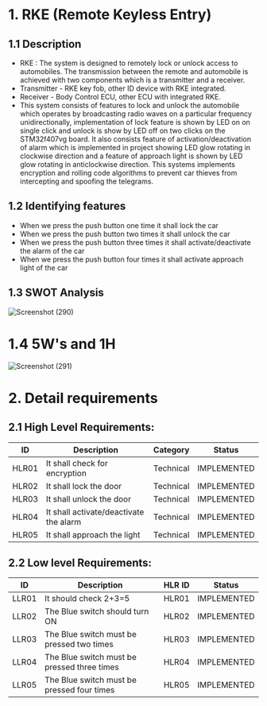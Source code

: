 # 1. RKE (Remote Keyless Entry)
## 1.1 Description

* RKE : The system is designed to remotely lock or unlock access to automobiles. The transmission between the remote and automobile is achieved with two components which is a
  transmitter and a receiver.
* Transmitter - RKE key fob, other ID device with RKE integrated.
* Receiver - Body Control ECU, other ECU with integrated RKE.
* This system consists of features to lock and unlock the automobile which operates by broadcasting radio waves on a particular frequency unidirectionally, implementation of
 lock feature is shown by LED on on single click and unlock is show by LED off on two clicks on the STM32f407vg board. It also consists feature of activation/deactivation of
 alarm which is implemented in project showing LED glow rotating in clockwise direction and a feature of approach light is shown by LED glow rotating in anticlockwise
 direction. This systems implements encryption and rolling code algorithms to prevent car thieves from intercepting and spoofing the telegrams.
 
 ## 1.2 Identifying features
 * When we press the push button one time it shall lock the car
 * When we press the push button two times it shall unlock the car
 * When we press the push button three times it shall activate/deactivate the alarm of the car
 * When we press the push button four times it shall activate approach light of the car
 
## 1.3 SWOT Analysis
![Screenshot (290)](https://user-images.githubusercontent.com/42509490/157887187-50203b2a-9b3b-47b3-b0a3-6ca995c5ee9c.png)


# 1.4 5W's and 1H
![Screenshot (291)](https://user-images.githubusercontent.com/42509490/157888448-a0c8f382-ac60-4f15-9e9b-99c514e4278a.png)

# 2. Detail requirements
## 2.1 High Level Requirements:
| ID | Description | Category | Status |
| --- | --- | --- | --- |
| HLR01 |It shall check for encryption   | Technical | IMPLEMENTED  |
| HLR02 |It shall lock the door  | Technical |  IMPLEMENTED |
| HLR03 |It shall unlock the door  | Technical |  IMPLEMENTED |
| HLR04 |It shall activate/deactivate the alarm  | Technical | IMPLEMENTED  |
| HLR05 |It shall approach the light  | Technical | IMPLEMENTED  |

## 2.2 Low level Requirements:
| ID | Description | HLR ID | Status |
| --- | --- | --- | --- |
| LLR01 | It should check 2+3=5  | HLR01 | IMPLEMENTED  |
| LLR02 | The Blue switch should turn ON |HLR02  |  IMPLEMENTED |
| LLR03 | The Blue switch must be pressed two times | HLR03 |  IMPLEMENTED |
| LLR04 | The Blue switch must be pressed three times | HLR04 | IMPLEMENTED  |
| LLR05 | The Blue switch must be pressed four times | HLR05 | IMPLEMENTED  |

